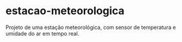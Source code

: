 # estacao-meteorologica
Projeto de uma estação meteorológica, com sensor de temperatura e umidade do ar em tempo real.
